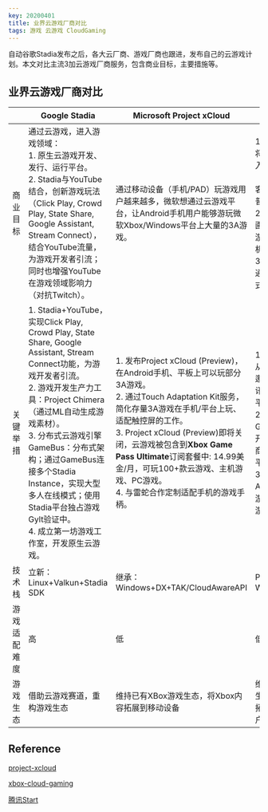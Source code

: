 ```yaml
---
key: 20200401
title: 业界云游戏厂商对比
tags: 游戏 云游戏 CloudGaming
---
```


自动谷歌Stadia发布之后，各大云厂商、游戏厂商也跟进，发布自己的云游戏计划。本文对比主流3加云游戏厂商服务，包含商业目标，主要措施等。<!--more-->

## 业界云游戏厂商对比

|              | **Google Stadia**                                                                                                                                                                                                                                                                                                                                                      | **Microsoft Project xCloud**                                                                                                                                                                                                                                                                                                                   | **腾讯Start**                                                                                                                                                |
|--------------|------------------------------------------------------------------------------------------------------------------------------------------------------------------------------------------------------------------------------------------------------------------------------------------------------------------------------------------------------------------------|------------------------------------------------------------------------------------------------------------------------------------------------------------------------------------------------------------------------------------------------------------------------------------------------------------------------------------------------|--------------------------------------------------------------------------------------------------------------------------------------------------------------|
| 商业目标     | 通过云游戏，进入游戏领域：<br> 1. 原生云游戏开发、发行、运行平台。<br> 2. Stadia与YouTube结合，创新游戏玩法（Click Play, Crowd Play, State Share, Google Assistant, Stream Connect），结合YouTube流量，为游戏开发者引流；同时也增强YouTube在游戏领域影响力（对抗Twitch）。                                                                                                     | 通过移动设备（手机/PAD）玩游戏用户越来越多，微软想通过云游戏平台，让Android手机用户能够游玩微软Xbox/Windows平台上大量的3A游戏。                                                                                                                                                                                                                | 1. 通过云游戏将腾讯游戏带入家庭客厅（在欧美家庭客厅玩游戏是普遍现象）。 <br> 2. 手机上玩高画质的PC/主机游戏，突破手机算力。 <br> 3. 腾讯先游，通过云游戏方式推广手游。 |
| 关键举措     | 1. Stadia+YouTube，实现Click Play, Crowd Play, State Share, Google Assistant, Stream Connect功能，为游戏开发者引流。 <br> 2. 游戏开发生产力工具：Project Chimera（通过ML自动生成游戏素材）。 <br> 3. 分布式云游戏引擎GameBus：分布式架构；通过GameBus连接多个Stadia Instance，实现大型多人在线模式；使用Stadia平台独占游戏Gylt验证中。 <br> 4. 成立第一坊游戏工作室，开发原生云游戏。 | 1. 发布Project xCloud (Preview)，在Android手机、平板上可以玩部分3A游戏。 <br> 2. 通过Touch Adaptation Kit服务，简化存量3A游戏在手机/平台上玩、适配触控屏的工作。<br> 3. Project xCloud (Preview)即将关闭，云游戏被包含到**Xbox Game Pass Ultimate**订阅套餐中: 14.99美金/月，可玩100+款云游戏、主机游戏、PC游戏。<br> 4. 与雷蛇合作定制适配手机的游戏手柄。 | 1. 腾讯Start，从2019年开始邀测，基于腾讯的WeGame平台接入。<br> 2. 腾讯GameMatrix，开放给游戏厂商游戏云化的平台。<br> 3. 腾讯先游App，开放给游戏厂商推广游戏的平台。  |
| 技术栈       | 立新：Linux+Valkun+Stadia SDK                                                                                                                                                                                                                                                                                                                                          | 继承：Windows+DX+TAK/CloudAwareAPI                                                                                                                                                                                                                                                                                                             | PC/主机游戏：Windows+DX                                                                                                                                      |
| 游戏适配难度 | 高                                                                                                                                                                                                                                                                                                                                                                     | 低                                                                                                                                                                                                                                                                                                                                             | 低                                                                                                                                                           |
| 游戏生态     | 借助云游戏赛道，重构游戏生态                                                                                                                                                                                                                                                                                                                                           | 维持已有XBox游戏生态，将Xbox内容拓展到移动设备                                                                                                                                                                                                                                                                                                 | 维持已有游戏生态，将游戏拓展到更多用户                                                                                                                       |

## Reference

[project-xcloud](https://www.xbox.com/en-US/xbox-game-streaming/project-xcloud)

[xbox-cloud-gaming](https://www.xbox.com/en-US/xbox-game-pass/cloud-gaming)

[腾讯Start](https://start.qq.com/)
